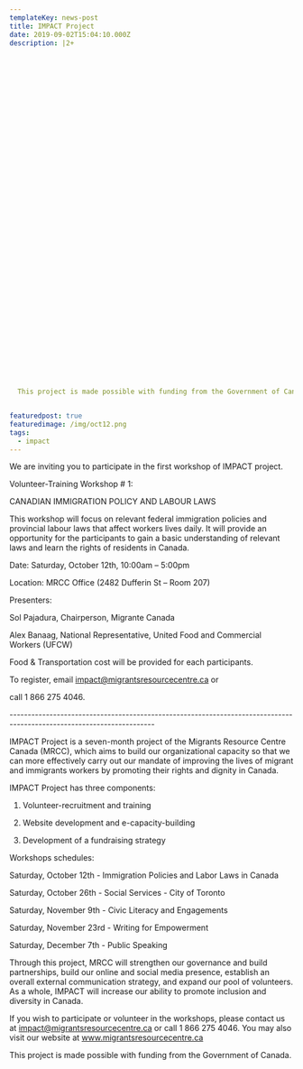 ```yaml
---
templateKey: news-post
title: IMPACT Project
date: 2019-09-02T15:04:10.000Z
description: |2+




   


   

   

   

   

   

   

   

   

   

   

   

   

   

   

   

   

   


  This project is made possible with funding from the Government of Canada.


featuredpost: true
featuredimage: /img/oct12.png
tags:
  - impact
---
```

We are inviting you to participate in the first workshop of IMPACT project. 





Volunteer-Training Workshop # 1:

CANADIAN IMMIGRATION POLICY AND LABOUR LAWS



This workshop will focus on relevant federal immigration policies and provincial labour laws that affect workers lives daily. It will provide an opportunity for the participants to gain a basic understanding of relevant laws and learn the rights of residents in Canada.





Date: Saturday, October 12th, 10:00am – 5:00pm

Location: MRCC Office (2482 Dufferin St – Room 207)







Presenters:



Sol Pajadura, Chairperson, Migrante Canada

Alex Banaag, National Representative, United Food and Commercial Workers (UFCW)







Food & Transportation cost will be provided for each participants. 



 



To register, email impact@migrantsresourcecentre.ca or



call 1 866 275 4046.



 





\----------------------------------------------------------------------------------------------------------------------



 



 



IMPACT Project is a seven-month project of the Migrants Resource Centre Canada (MRCC), which aims to build our organizational capacity so that we can more effectively carry out our mandate of improving the lives of migrant and immigrants workers by promoting their rights and dignity in Canada.



IMPACT Project has three components:

1. Volunteer-recruitment and training

2. Website development and e-capacity-building

3. Development of a fundraising strategy



Workshops schedules: 







Saturday, October 12th - Immigration Policies and Labor Laws in Canada



Saturday, October 26th - Social Services - City of Toronto

Saturday, November 9th - Civic Literacy and Engagements 



Saturday, November 23rd - Writing for Empowerment 



Saturday, December 7th - Public Speaking 





Through this project, MRCC will strengthen our governance and build partnerships, build our online and social media presence, establish an overall external communication strategy, and expand our pool of volunteers. As a whole, IMPACT will increase our ability to promote inclusion and diversity in Canada.



 



 If you wish to participate or volunteer in the workshops, please contact us at impact@migrantsresourcecentre.ca or call 1 866 275 4046. You may also visit our website at www.migrantsresourcecentre.ca



 



 



 



 



 



 



 



 



 



 



 



 



 



 



 



 



 





This project is made possible with funding from the Government of Canada.
